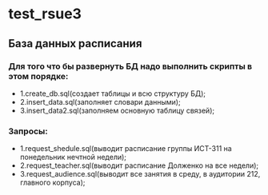 # test_rsue3

## База данных расписания

### Для того что бы развернуть БД надо выполнить скрипты в этом порядке:
 - 1.create_db.sql(создает таблицы и всю структуру БД);
 - 2.insert_data.sql(заполняет словари данными);
 - 3.insert_data2.sql(заполняем основную таблицу связей);

### Запросы:
 - 1.request_shedule.sql(выводит расписание группы ИСТ-311 на понедельник нечтной недели);
 - 2.request_teacher.sql(выводит расписание Долженко на все недели);
 - 3.request_audience.sql(выводит все занятия в среду, в аудитории 212, главного корпуса);
